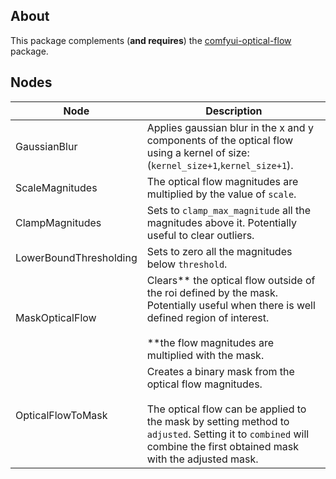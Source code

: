 ## About

This package complements (**and requires**) the [comfyui-optical-flow](https://github.com/seanlynch/comfyui-optical-flow) package.

## Nodes


| Node            | Description                                                                                                                                                                                                                                                                                               |
|-----------------|-----------------------------------------------------------------------------------------------------------------------------------------------------------------------------------------------------------------------------------------------------------------------------------------------------------|
| GaussianBlur    | Applies gaussian blur in the x and y components of the optical flow using a kernel of size: (`kernel_size+1`,`kernel_size+1`).
| ScaleMagnitudes | The optical flow magnitudes are multiplied by the value of `scale`.
| ClampMagnitudes    | Sets to `clamp_max_magnitude` all the magnitudes above it. Potentially useful to clear outliers. 
| LowerBoundThresholding    | Sets to zero all the magnitudes below `threshold`.
| MaskOpticalFlow    | Clears** the optical flow outside of the roi defined by the mask. Potentially useful when there is well defined region of interest. <br><br>**the flow magnitudes are multiplied with the mask. 
| OpticalFlowToMask    | Creates a binary mask from the optical flow magnitudes. <br><br>The optical flow can be applied to the mask by setting method to `adjusted`. Setting it to `combined` will combine the first obtained mask with the adjusted mask.